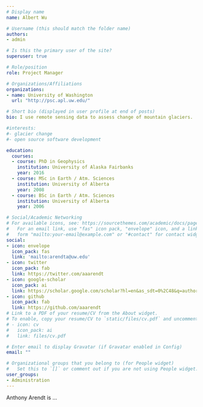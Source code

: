 ```yaml
---
# Display name
name: Albert Wu

# Username (this should match the folder name)
authors:
- admin

# Is this the primary user of the site?
superuser: true

# Role/position
role: Project Manager

# Organizations/Affiliations
organizations:
- name: University of Washington 
  url: "http://psc.apl.uw.edu/"

# Short bio (displayed in user profile at end of posts)
bio: I use remote sensing data to assess change of mountain glaciers. 

#interests:
#- glacier change
#- open source software development

education:
  courses:
  - course: PhD in Geophysics
    institution: University of Alaska Fairbanks
    year: 2016
  - course: MSc in Earth / Atm. Sciences
    institution: University of Alberta
    year: 2008
  - course: BSc in Earth / Atm. Sciences
    institution: University of Alberta
    year: 2006

# Social/Academic Networking
# For available icons, see: https://sourcethemes.com/academic/docs/page-builder/#icons
#   For an email link, use "fas" icon pack, "envelope" icon, and a link in the
#   form "mailto:your-email@example.com" or "#contact" for contact widget.
social:
- icon: envelope
  icon_pack: fas
  link: 'mailto:arendta@uw.edu'  
- icon: twitter
  icon_pack: fab
  link: https://twitter.com/aaarendt
- icon: google-scholar
  icon_pack: ai
  link: https://scholar.google.com/scholar?hl=en&as_sdt=0%2C48&q=author%3Aanthony+author%3Aarendt&btnG=&oq=anthony+
- icon: github
  icon_pack: fab
  link: https://github.com/aaarendt
# Link to a PDF of your resume/CV from the About widget.
# To enable, copy your resume/CV to `static/files/cv.pdf` and uncomment the lines below.
# - icon: cv
#   icon_pack: ai
#   link: files/cv.pdf

# Enter email to display Gravatar (if Gravatar enabled in Config)
email: ""

# Organizational groups that you belong to (for People widget)
#   Set this to `[]` or comment out if you are not using People widget.
user_groups:
- Administration
---
```


Anthony Arendt is ... 

